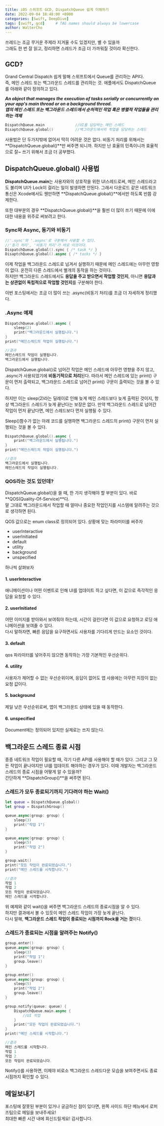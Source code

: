 ```yaml
---
title: iOS 스위프트 GCD, DispatchQueue 쉽게 이해하기
date: 2022-09-04 18:48:00 +0900
categories: [Swift, DeepDive]
tags: [swift, gcd]     # TAG names should always be lowercase
author: WalterCho
---
```


쓰레드는 조금 무거운 주제라 지겨울 수도 있겠지만, 별 수 있을까<br>
그래도 한 번 잘 읽고, 정리하면 스레드가 조금 더 가까워질 것이라 확신한다.

## GCD?
Grand Central Dispatch
쉽게 말해 스위프트에서 Queue를 관리하는 API다.<br>
즉, 메인 스레드 또는 백그라운드 스레드를 관리하는 것. 애플에서도 DispatchQueue를 아래와 같이 정의하고 있다.

***An object that manages the execution of tasks serially or concurrently on your app's main thread or on a background thread.***<br>
***앱의 메인 스레드 또는 백그라운드 스레드에서 순처적인 작업 혹은 병렬적 작업들을 관리하는 객체***

```swift
DispatchQueue.main              //UI를 담당하는 메인 스레드
DisaptchQueue.global()          //백그라운드에서의 작업을 담당하는 스레드
```

사용법은 단 두가지밖에 없어서 딱히 어려운 것은 없다. 비동기 처리를 위해서는 **DispatchQueue.global()**만 써주면 되니까. 하지만 난 효율의 민족이니까 효율적으로 잘~ 쓰기 위해서 조금 더 공부했다.

## DispatchQueue.global() 사용법
**DispatchQueue.main**는 사용자와의 상호작을 위한 UI스레드로써, 메인 스레드라고도 불리며 UI가 Lock이 걸리는 일이 발생하면 안된다. 그래서 다운로드 같은 네트워크 통신은 Xcode에서도 웬만하면 **DispatchQueue.global()**에서만 하도록 반쯤 강제한다.

또한 대부분의 경우 **DispatchQueue.global()**을 훨씬 더 많이 쓰기 때문에 이에 대한 내용을 위주로 써보려고 한다.

### Sync와 Async, 동기와 비동기
```swift
//'.sync'와 '.async'로 구분해서 사용할 수 있다.
//'동기 처리', '비동기 처리'가 바로 이것이다.
DispatchQueue.global().sync { /* task */ }
DisaptchQueue.global().async { /* tasks */ }
```

이제 작업을 백그라운드 스레드로 넘겨서 실행하기 때문에 메인 스레드에는 아무런 영항이 없다. 온전히 다른 스레드에서 별개의 동작을 하는 것이다.<br> 하지만! 백그라운드 스레드에서도 **응답을 주고 받으면서 작업할 것인지**, 아니면 **응답과는 상관없이 독립적으로 작업할 것인지**를 구분해야 한다.

이번 포스팅에서는 조금 더 많이 쓰는 .async(비동기 처리)를 조금 더 자세하게 정리했다.

### .Async 예제
```swift
DispatchQueue.global().async {
    sleep(2)
    print("백그라운드에서 실행됩니다.")
}
print("메인스레드의 작업이 실행됩니다.")

//결과
메인스레드의 작업이 실행됩니다.
백그라운드에서 실행됩니다.
```

DispatchQueue.global()로 넘어간 작업은 메인 스레드에 아무런 영향을 주지 않고, .async가 사용되었기에 **비동기적으로 처리**된다. 따라서 메인 스레드에 있는 print() 구문이 먼저 출력되고, 백그라운드 스레드로 넘어간 print() 구문이 출력되는 것을 볼 수 있다.

하지만 이는 sleep(2)라는 딜레이로 인해 늦게 메인 스레드보다 늦게 출력된 것이지, 항상 백그라운드 스레드가 늦게 끝난다는 보장은 없다. 만약 백그라운드 스레드로 넘어간 작업이 먼저 끝났다면, 메인 스레드보다 먼저 실행될 수 있다.

Sleep()함수가 없는 아래 코드를 실행하면 백그라운드 스레드의 print() 구문이 먼저 실행되는 것을 볼 수 있다.
```swift
DispatchQueue.global().async {
    print("백그라운드에서 실행됩니다.")
}
print("메인스레드의 작업이 실행됩니다.")

//결과
백그라운드에서 실행됩니다.
메인스레드의 작업이 실행됩니다.
```

### QOS라는 것도 있던데?
DispatchQueue.global()을 쓸 때, 한 가지 생각해야 할 부분이 있다. 바로 **QOS(Quality-Of-Service)**다.<br> 
말 그대로 백그라운드에서 작업할 때 얼마나 중요한 작업인지를 시스템에 알려주는 것으로 생각하면 된다.

QOS 값으로는 enum class로 정의되어 있다. 상황에 맞는 파라미터를 써주자
- userInteractive
- userInitiated
- default
- utility
- background
- unspecified

하나씩 살펴보자
#### 1. userInteractive
애니메이션이나 어떤 이벤트로 인해 UI를 업데이트 하고 싶다면, 이 값으로 즉각적인 응답을 요청할 수 있다.

#### 2. userInitiated
어떤 이미지를 받아와서 보여줘야 하는데, 시간이 걸린다면 이 값으로 요청하고 로딩 애니메이션을 보여줄 수 있다.<br>
다시 말하자면, 빠른 응답을 요구하면서도 사용자를 기다리게 만드는 요소인 것이다.

#### 3. default
qos 파라미터를 넣어주지 않으면 동작하는 가장 기본적인 우선순위다.

#### 4. utility
사용자가 제어할 수 없는 우선순위이며, 응답이 없어도 앱 사용에는 아무런 지장이 없는 요청 값이다.

#### 5. background
제일 낮은 우선순위로써, 앱이 백그라운드 상태에 있을 때 동작한다.

#### 6. unspecified
Document에는 정의되어 있지만 실제로는 쓰지 않는다.

## 백그라운드 스레드 종료 시점
종종 네트워크 작업이 필요할 때, 각기 다른 API를 사용해야 할 때가 있다. 그리고 그 모든 작업이 끝나야지만 UI를 업데이트 해야하는 경우가 있다. 이때 개발자는 백그라운드 스레드의 종료 시점을 어떻게 알 수 있을까?<br>
간단하게 **DispatchGroup()**을 써주면 된다.

### 스레드가 모두 종료되기까지 기다려야 하는 Wait()
```swift
let queue = DispatchQueue.global()
let group = DispatchGroup()

queue.async(group: group) {
    sleep(3)
    print("작업 1")
}

queue.async(group: group) {
    sleep(5)
    print("작업 2")
}

group.wait()
print("모든 작업이 완료되었습니다.")
print("메인 스레드를 시작합니다.")

//결과
작업 1
작업 2
모든 작업이 완료되었습니다.
메인 스레드를 시작합니다.
```

위 예제와 같이 wait()을 써주면 백그라운드 스레드의 종료시점을 알 수 있다.<br>
하지만 결과에서 볼 수 있듯이 메인 스레드 작업이 가장 늦게 끝난다.<br> 
다시 말해, **백그라운드 스레드 작업이 종료되는 시점까지 Rock을 거는 것**이다.

### 스레드가 종료되는 시점을 알려주는 Notify()
```swift
group.enter()
queue.async(group: group) {
    sleep(3)
    print("작업 1")
    group.leave()
}

group.enter()
queue.async(group: group) {
    sleep(5)
    print("작업 2")
    group.leave()
}

group.notify(queue: queue) {
    DispatchQueue.main.async {
        //UI 작업
    }
    print("모든 작업이 완료되었습니다.")
}
print("메인 스레드를 시작합니다.")

//결과
메인 스레드를 시작합니다.
작업 1
작업 2
모든 작업이 완료되었습니다.
```
Notify()를 사용하면, 이제야 비로소 백그라운드 스레드다운 모습을 보여주면서도 종료 시점까지 확인할 수 있다.

## 메일보내기
포스팅에 잘못된 부분이 있거나 궁금하신 점이 있다면, 왼쪽 사이드 하단 메뉴에서 로퍼즈팀으로 메일을 보내주세요!<br>
최대한 빠른 시간 내에 회신드릴게요! 감사합니다.